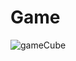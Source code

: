 # Game
![gameCube](https://user-images.githubusercontent.com/96326525/179482738-d43c6e36-4bb4-4114-b399-785b4ef6ec3e.png)
